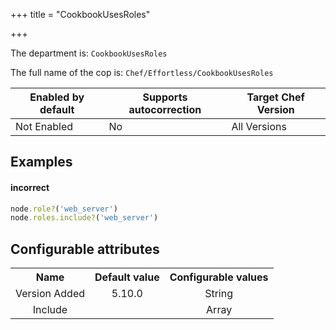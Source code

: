 +++
title = "CookbookUsesRoles"

+++

<!-- This content is automatically generated. See https://github.com/chef/chef-web-docs/blob/main/generated/README.md -->

The department is: `CookbookUsesRoles`

The full name of the cop is: `Chef/Effortless/CookbookUsesRoles`

| Enabled by default | Supports autocorrection | Target Chef Version |
| --- | --- | --- |
| Not Enabled | No | All Versions |

## Examples


#### incorrect

```ruby
node.role?('web_server')
node.roles.include?('web_server')
```

## Configurable attributes

<table>
<tbody><tr>
<th>Name</th>
<th>Default value</th>
<th>Configurable values</th>
</tr>
<tr>
<td style="text-align:center">Version Added</td>
<td style="text-align:center">5.10.0</td>
<td style="text-align:center">String</td>
</tr>
<tr><td style="text-align:center">Include</td>
<td style="text-align:center"><ul>
</ul>
</td>
<td style="text-align:center">Array</td>
</tr></tbody></table>
